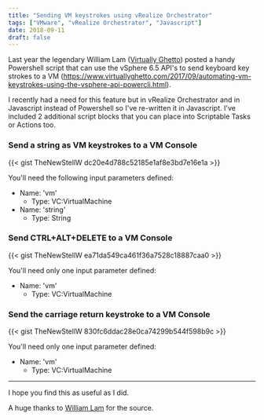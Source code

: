 ```yaml
---
title: "Sending VM keystrokes using vRealize Orchestrator"
tags: ["VMware", "vRealize Orchestrator", "Javascript"]
date: 2018-09-11
draft: false
---
```

Last year the legendary William Lam ([Virtually Ghetto](https://www.virtuallyghetto.com)) posted a handy Powershell script that can use the vSphere 6.5 API's to send keyboard key strokes to a VM (https://www.virtuallyghetto.com/2017/09/automating-vm-keystrokes-using-the-vsphere-api-powercli.html).

I recently had a need for this feature but in vRealize Orchestrator and in Javascript instead of Powershell so I've re-written it in Javascript. I've included 2 additional script blocks that you can place into Scriptable Tasks or Actions too.

### Send a string as VM keystrokes to a VM Console

{{< gist TheNewStellW dc20e4d788c52185e1af8e3bd7e16e1a >}}

You'll need the following input parameters defined:

- Name: 'vm'
  - Type: VC:VirtualMachine
- Name: 'string'
  - Type: String

### Send CTRL+ALT+DELETE to a VM Console

{{< gist TheNewStellW ea71da549ca461f36a7528c18887caa0 >}}

You'll need only one input parameter defined:

- Name: 'vm'
  - Type: VC:VirtualMachine

### Send the carriage return keystroke to a VM Console

{{< gist TheNewStellW 830fc6ddac28e0ca74299b544f598b9c >}}

You'll need only one input parameter defined:

- Name: 'vm'
  - Type: VC:VirtualMachine

-----

I hope you find this as useful as I did.

A huge thanks to [William Lam](https://www.virtuallyghetto.com) for the source.